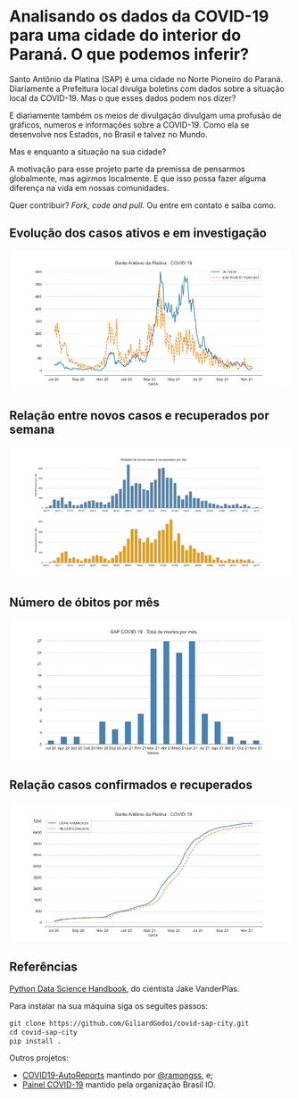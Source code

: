 # Analisando os dados da COVID-19 para uma cidade do interior do Paraná. O que podemos inferir?

Santo Antônio da Platina (SAP) é uma cidade no Norte Pioneiro do Paraná. Diariamente a Prefeitura local divulga boletins com dados sobre a situação local da COVID-19. Mas o que esses dados podem nos dizer?

E diariamente também os meios de divulgação divulgam uma profusão de gráficos, numeros e informações sobre a COVID-19.
Como ela se desenvolve nos Estados, no Brasil e talvez no Mundo.

Mas e enquanto a situação na sua cidade?

A motivação para esse projeto parte da premissa de pensarmos globalmente, mas agirmos localmente. E que isso possa fazer alguma diferença na vida em nossas comunidades.

Quer contribuir? *Fork, code and pull*. Ou entre em contato e saiba como.

## Evolução dos casos ativos e em investigação

![alt text "Não conseguiu visualizar? Vá para a pasta data\charts"](data/charts/06-relacao-ativos-investigacao.png)

## Relação entre novos casos e recuperados por semana

![alt text "Não conseguiu visualizar? Vá para a pasta data\charts"](data/charts/10-relacao-novos-casos-recuperados-semanal.png)

## Número de óbitos por mês

![alt text "Não conseguiu visualizar? Vá para a pasta  data\charts"](data/charts/09-evolucao-obitos-por-mes.png)

## Relação casos confirmados e recuperados

![alt text "Não conseguiu visualizar? Vá para a pasta  data\charts"](data/charts/05-relacao-confirmados-recuperados.png)

## Referências

[Python Data Science Handbook](https://jakevdp.github.io/PythonDataScienceHandbook/03.11-working-with-time-series.html), do cientista Jake VanderPlas.

Para instalar na sua máquina siga os seguites passos:

```shell
git clone https://github.com/GiliardGodoi/covid-sap-city.git
cd covid-sap-city
pip install .
```

Outros projetos:

- [COVID19-AutoReports](https://github.com/ramongss/COVID19-AutoReports) mantindo por [@ramongss](https://github.com/ramongss), e;
- [Painel COVID-19](https://brasil.io/covid19/) mantido pela organização Brasil IO.
